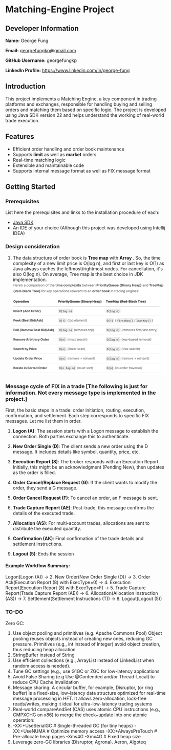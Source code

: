 # Matching-Engine Project

## Developer Information

**Name:** George Fung

**Email:** georgefungkp@gmail.com

**GitHub Username:** georgefungkp

**LinkedIn Profile:** https://www.linkedin.com/in/george-fung

## Introduction

This project implements a Matching Engine, a key component in trading platforms and exchanges, responsible for handling buying and selling orders and matching them based on specific logic. The project is developed using Java SDK version 22 and helps understand the working of real-world trade execution.

## Features

 - Efficient order handling and order book maintenance
 - Supports **limit** as well as **market** orders
 - Real-time matching logic
 - Extensible and maintainable code
 - Supports internal message format as well as FIX message format

## Getting Started

### Prerequisites

List here the prerequisites and links to the installation procedure of each:

- [Java SDK](https://www.oracle.com/java/technologies/downloads/)
- An IDE of your choice (Although this project was developed using Intellij IDEA)

### Design consideration
1. The data structure of order book is <b> Tree map </b> with <b> Array </b>. So, the time complexity of a new limit price is O(log n), and first or last key is O(1) as Java always caches the leftmost/rightmost nodes. For cancellation, it's also O(log n). On average, Tree map is the best choice in JDK implementation.
![Why TreeMap?](https://github.com/georgefungkp/Matching-Engine/blob/main/PQvsTreeMap.jpg)


### Message cycle of FIX in a trade [The following is just for information. Not every message type is implemented in the project.]
First, the basic steps in a trade: order initiation, routing, execution, confirmation, and settlement. Each step corresponds to specific FIX messages. Let me list them in order.

1. **Logon (A)**: The session starts with a Logon message to establish the connection. Both parties exchange this to authenticate.

2. **New Order Single (D)**: The client sends a new order using the D message. It includes details like symbol, quantity, price, etc.

3. **Execution Report (8)**: The broker responds with an Execution Report. Initially, this might be an acknowledgment (Pending New), then updates as the order is filled.

4. **Order Cancel/Replace Request (G)**: If the client wants to modify the order, they send a G message.

5. **Order Cancel Request (F)**: To cancel an order, an F message is sent.

6. **Trade Capture Report (AE)**: Post-trade, this message confirms the details of the executed trade.

7. **Allocation (AS)**: For multi-account trades, allocations are sent to distribute the executed quantity.

8. **Confirmation (AK)**: Final confirmation of the trade details and settlement instructions.

9. **Logout (5)**: Ends the session

#### Example Workflow Summary:
Logon(Logon (A)) → 2. New Order(New Order Single (D)) → 3. Order Ack(Execution Report (8) with ExecType=0)
→ 4. Execution Report(Execution Report (8) with ExecType=F) → 5. Trade Capture Report(Trade Capture Report (AE))
→ 6. Allocation(Allocation Instruction (AS)) → 7. Settlement(Settlement Instructions (T)) → 8. Logout(Logout (5))

### TO-DO
Zero GC: 
1. Use object pooling and primitives (e.g. Apache Commons Pool)
Object pooling reuses objects instead of creating new ones, reducing GC pressure.
Primitives (e.g., int instead of Integer) avoid object creation, thus reducing heap allocation
2. StringBuffer instead of String
3. Use efficient collections (e.g., ArrayList instead of LinkedList when random access is needed).
4. Tune GC settings (e.g., use G1GC or ZGC for low-latency applications
5. Avoid False Sharing (e.g Use @Contended and/or Thread-Local) to reduce CPU Cache Invalidation
6. Message sharing: A circular buffer, for example, Disruptor, (or ring buffer) is a fixed-size, low-latency data structure optimized for real-time message processing in HFT. It allows zero-allocation, lock-free reads/writes, making it ideal for ultra-low-latency trading systems
7. Real-world compareAndSet (CAS) uses atomic CPU instructions (e.g., CMPXCHG on x86) to merge the check+update into one atomic operation:
8. -XX:+UseSerialGC # Single-threaded GC (for tiny heaps)
-XX:+UseNUMA # Optimize memory access
-XX:+AlwaysPreTouch # Pre-allocate heap pages
-Xms4G -Xmx4G # Fixed heap size
9. Leverage zero-GC libraries (Disruptor, Agrona). Aeron, Algoteq